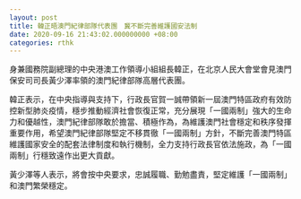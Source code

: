 ```yaml
---
layout: post
title: 韓正晤澳門紀律部隊代表團　冀不斷完善維護國安法制
date: 2020-09-16 21:43:02.000000000 +08:00
categories: rthk
---
```


身兼國務院副總理的中央港澳工作領導小組組長韓正，在北京人民大會堂會見澳門保安司司長黃少澤率領的澳門紀律部隊高層代表團。

韓正表示，在中央指導與支持下，行政長官賀一誠帶領新一屆澳門特區政府有效防控新型肺炎疫情，穩步推動經濟社會恢復正常，充分展現「一國兩制」強大的生命力和優越性，澳門紀律部隊敢於擔當、積極作為，為維護澳門社會穩定和秩序發揮重要作用，希望澳門紀律部隊堅定不移貫徹「一國兩制」方針，不斷完善澳門特區維護國家安全的配套法律制度和執行機制，全力支持行政長官依法施政，為「一國兩制」行穩致遠作出更大貢獻。

黃少澤等人表示，將會按中央要求，忠誠履職、勤勉盡責，堅定維護「一國兩制」和澳門繁榮穩定。
